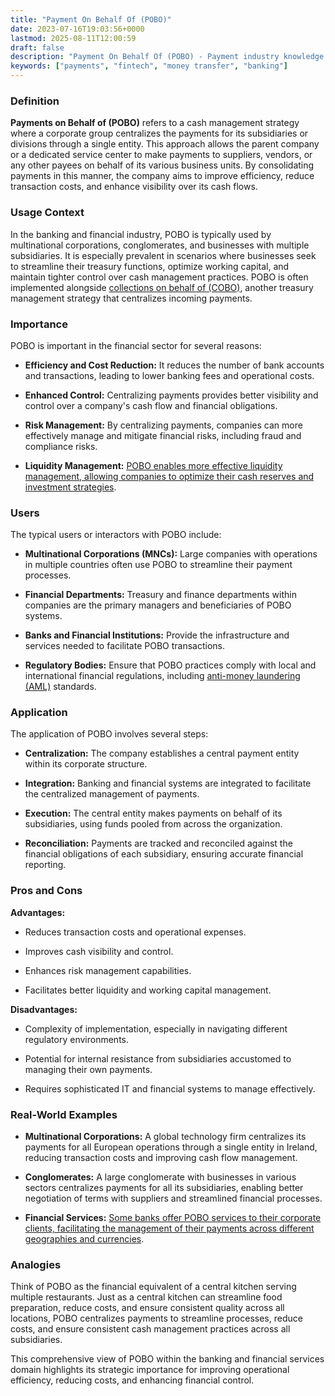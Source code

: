 ```yaml
---
title: "Payment On Behalf Of (POBO)"
date: 2023-07-16T19:03:56+0000
lastmod: 2025-08-11T12:00:59
draft: false
description: "Payment On Behalf Of (POBO) - Payment industry knowledge and insights"
keywords: ["payments", "fintech", "money transfer", "banking"]
---
```


### Definition

**Payments on Behalf of (POBO)** refers to a cash management strategy where a corporate group centralizes the payments for its subsidiaries or divisions through a single entity. This approach allows the parent company or a dedicated service center to make payments to suppliers, vendors, or any other payees on behalf of its various business units. By consolidating payments in this manner, the company aims to improve efficiency, reduce transaction costs, and enhance visibility over its cash flows.

### Usage Context

In the banking and financial industry, POBO is typically used by multinational corporations, conglomerates, and businesses with multiple subsidiaries. It is especially prevalent in scenarios where businesses seek to streamline their treasury functions, optimize working capital, and maintain tighter control over cash management practices. POBO is often implemented alongside [collections on behalf of (COBO)](https://faisalkhanllc.xyz/resources/payments-wiki/c/collection-on-behalf-of-cobo/), another treasury management strategy that centralizes incoming payments.

### Importance

POBO is important in the financial sector for several reasons:

- **Efficiency and Cost Reduction:** It reduces the number of bank accounts and transactions, leading to lower banking fees and operational costs.

- **Enhanced Control:** Centralizing payments provides better visibility and control over a company's cash flow and financial obligations.

- **Risk Management:** By centralizing payments, companies can more effectively manage and mitigate financial risks, including fraud and compliance risks.

- **Liquidity Management:** [POBO enables more effective liquidity management, allowing companies to optimize their cash reserves and investment strategies](https://faisalkhanllc.xyz/resources/payments-wiki/l/liquidity-management/).

### Users

The typical users or interactors with POBO include:

- **Multinational Corporations (MNCs):** Large companies with operations in multiple countries often use POBO to streamline their payment processes.

- **Financial Departments:** Treasury and finance departments within companies are the primary managers and beneficiaries of POBO systems.

- **Banks and Financial Institutions:** Provide the infrastructure and services needed to facilitate POBO transactions.

- **Regulatory Bodies:** Ensure that POBO practices comply with local and international financial regulations, including [anti-money laundering (AML)](https://faisalkhanllc.xyz/resources/payments-wiki/a/anti-money-laundering-aml/) standards.

### Application

The application of POBO involves several steps:

- **Centralization:** The company establishes a central payment entity within its corporate structure.

- **Integration:** Banking and financial systems are integrated to facilitate the centralized management of payments.

- **Execution:** The central entity makes payments on behalf of its subsidiaries, using funds pooled from across the organization.

- **Reconciliation:** Payments are tracked and reconciled against the financial obligations of each subsidiary, ensuring accurate financial reporting.

### Pros and Cons

**Advantages:**

- Reduces transaction costs and operational expenses.

- Improves cash visibility and control.

- Enhances risk management capabilities.

- Facilitates better liquidity and working capital management.

**Disadvantages:**

- Complexity of implementation, especially in navigating different regulatory environments.

- Potential for internal resistance from subsidiaries accustomed to managing their own payments.

- Requires sophisticated IT and financial systems to manage effectively.

### Real-World Examples

- **Multinational Corporations:** A global technology firm centralizes its payments for all European operations through a single entity in Ireland, reducing transaction costs and improving cash flow management.

- **Conglomerates:** A large conglomerate with businesses in various sectors centralizes payments for all its subsidiaries, enabling better negotiation of terms with suppliers and streamlined financial processes.

- **Financial Services:** [Some banks offer POBO services to their corporate clients, facilitating the management of their payments across different geographies and currencies](https://faisalkhanllc.xyz/resources/payments-wiki/f/financial-services/).

### Analogies

Think of POBO as the financial equivalent of a central kitchen serving multiple restaurants. Just as a central kitchen can streamline food preparation, reduce costs, and ensure consistent quality across all locations, POBO centralizes payments to streamline processes, reduce costs, and ensure consistent cash management practices across all subsidiaries.

This comprehensive view of POBO within the banking and financial services domain highlights its strategic importance for improving operational efficiency, reducing costs, and enhancing financial control.